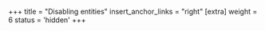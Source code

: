 +++
title = "Disabling entities"
insert_anchor_links = "right"
[extra]
weight = 6
status = 'hidden'
+++
